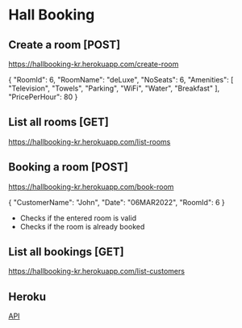 # Hall Booking


## Create a room [POST]

https://hallbooking-kr.herokuapp.com/create-room

{
    "RoomId": 6,
    "RoomName": "deLuxe",
    "NoSeats": 6,
    "Amenities": [
        "Television",
        "Towels",
        "Parking",
        "WiFi",
        "Water",
        "Breakfast"
    ],
    "PricePerHour": 80
}

## List all rooms [GET]

https://hallbooking-kr.herokuapp.com/list-rooms

## Booking a room [POST]

https://hallbooking-kr.herokuapp.com/book-room

{
    "CustomerName": "John",
    "Date": "06MAR2022",
    "RoomId": 6
}

* Checks if the entered room is valid
* Checks if the room is already booked

## List all bookings [GET]

https://hallbooking-kr.herokuapp.com/list-customers

## Heroku
[API](https://hallbooking-kr.herokuapp.com/)
